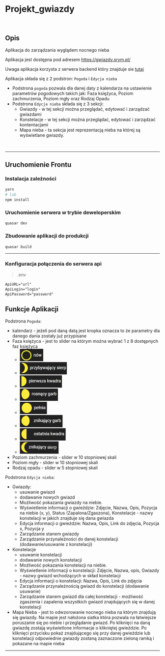 # Projekt_gwiazdy

<br>

## Opis
Aplikacja do zarządzania wyglądem nocnego nieba

Aplikacja jest dostępna pod adresem
https://gwiazdy.srym.pl/

Uwaga aplikacja korzysta z serwera backend który znajduje sie [tutaj](https://github.com/SzymonRcode/GwiazdyApp)

Aplikacja składa się z 2 podstron: `Pogoda` i `Edycja nieba`
- Podstrona `pogoda` pozwala dla danej daty z kalendarza na ustawienie parametrów pogodowych takich jak: Faza księżyca, Poziom zachmurzenia, Poziom mgły oraz Rodzaj Opadu
- Podstrona `Edycja nieba` składa się z 3 sekcji:
    - Gwiazdy - w tej sekcji można przeglądać, edytować i zarządzać gwiazdami
    - Konstelacje - w tej sekcji można przeglądać, edytować i zarządzać kontentacjami
    - Mapa nieba - ta sekcja jest reprezentacją nieba na której są wyświetlane gwiazdy. 


<br>


---

## Uruchomienie Frontu
### Instalacja zależności
```bash
yarn
# lub
npm install
```

### Uruchomienie serwera w trybie deweloperskim
```bash
quasar dev
```

### Zbudowanie aplikacji do produkcji
```bash
quasar build
```
---


### Konfiguracja połączenia do serwera api
>.env
```
ApiURL="url"
ApiLogin="login"
ApiPassword="password"

```


## Funkcje Aplikacji

Podstrona `Pogoda`:
 - kalendarz - jeżeli pod daną datą jest kropka oznacza to że parametry dla danego dania zostały już przypisane
 - Faza księżyca - jest to slider na którym można wybrać 1 z 8 dostępnych faz księżyca 
    - ![Nów](./samlpes/ksiezyc/now.png)
    - ![przybywający sierp](./samlpes/ksiezyc/przybywajacy_sierp.png)
    - ![pierwsza kwadra](./samlpes/ksiezyc/pierwsza_kwadra.png)
    - ![rosnący garb](./samlpes/ksiezyc/rosnacy_garb.png)
    - ![pełnia](./samlpes/ksiezyc/pelnia.png)
    - ![znikający garb](./samlpes/ksiezyc/znikajacy_garb.png)
    - ![ostatnia kwadra](./samlpes/ksiezyc/ostatnia_kwadra.png)
    - ![znikający sierp](./samlpes/ksiezyc/znikajacy_sierp.png)
 - Poziom zachmurzenia - slider w 10 stopniowej skali
 - Poziom mgły - slider w 10 stopniowej skali
 - Rodzaj opadu - slider w 5 stopniowej skali

Podstrona `Edycja nieba`:
- Gwiazdy:
    - usuwanie gwiazd
    - dodawanie nowych gwiazd
    - Możliwość pokazania gwiazdy na niebie.
    - Wyświetlenie informacji o gwieździe: Zdjęcie, Nazwa, Opis, Pozycja na niebie (x, y), Status (Zapalona/Zgaszona), Konstelacje - nazwy konstelacji w jakich znajduje się dana gwiazda
    - Edycja informacji o gwieździe: Nazwa, Opis, Link do zdjęcia, Pozycja x, Pozycja y
    - Zarządzanie stanem gwiazdy
    - Zarządzanie przynależności do danej konstelacji (dodawanie/usuwanie z konstelacji)
- Konstelacje
    - usuwanie konstelacji
    - dodawanie nowych konstelacji
    - Możliwość pokazania konstelacji na niebie.
    - Wyświetlenie informacji o konstelacji: Zdjęcie, Nazwa, opis, Gwiazdy - nazwy gwiazd wchodzących w skład konstelacji
    - Edycja informacji o konstelacji: Nazwa, Opis, Link do zdjęcia
    - Zarządzanie przynależnością gwiazd do konstelacji (dodawanie usuwanie)
    - Zarządzanie stanem gwiazd dla całej konstelacji - możliwość zgaszenia i zapalenia wszystkich gwiazd znajdujących się w danej konstelacji
- Mapa Nieba - jest to odwzorowanie nocnego nieba na którym znajdują się gwiazdy. Na mapie jest nałożona siatka która pozwala na łatwiejsze poruszanie się po niebie i przeglądanie gwiazd. Po kliknięci na daną gwiazdę zostają wyświetlone informacje o klikniętej gwieździe. Po kliknięci przycisku pokaż znajdującego się przy danej gwieździe lub konstelacji odpowiednie gwiazdy zostaną zaznaczone zieloną ramką i pokazane na mapie nieba

---

